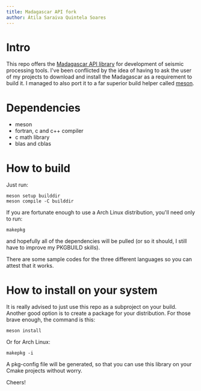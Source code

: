 ```yaml
---
title: Madagascar API fork
author: Átila Saraiva Quintela Soares
---
```


# Intro

This repo offers the [Madagascar API library](http://www.ahay.org/wiki/Main_Page) for development of seismic processing tools. I've been conflicted by the idea of having to ask the user of my projects to download and install the Madagascar as a requirement to build it. I managed to also port it to a far superior build helper called [meson](https://mesonbuild.com/index.html).

# Dependencies

+ meson
+ fortran, c and c++ compiler
+ c math library
+ blas and cblas

# How to build

Just run:

```
meson setup builddir
meson compile -C builddir
```

If you are fortunate enough to use a Arch Linux distribution, you'll need only to run:

```
makepkg
```

and hopefully all of the dependencies will be pulled (or so it should, I still have to improve my PKGBUILD skills).

There are some sample codes for the three different languages so you can attest that it works.

# How to install on your system

It is really advised to just use this repo as a subproject on your build. Another good option is to create a package for your distribution. For those brave enough, the command is this:

```
meson install
```

Or for Arch Linux:

```
makepkg -i
```

A pkg-config file will be generated, so that you can use this library on your Cmake projects without worry.

Cheers!
